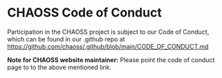 # CHAOSS Code of Conduct

Participation in the CHAOSS project is subject to our Code of Conduct, which can be found in our .github repo at
https://github.com/chaoss/.github/blob/main/CODE_OF_CONDUCT.md

**Note for CHAOSS website maintainer:** Please point the code of conduct page to to the above mentioned link.
